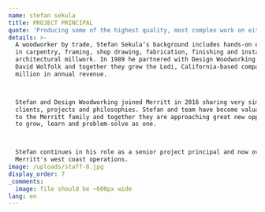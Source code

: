 ```yaml
---
name: stefan sekula
title: PROJECT PRINCIPAL
quote: 'Producing some of the highest quality, most complex work on either coast has earned our reputation for excellence.'
details: >-
  A woodworker by trade, Stefan Sekula’s background includes hands-on experience
  in carpentry, framing, shop drawing, fabrication, finishing and installation of
  architectural millwork. In 1989 he partnered with Design Woodworking founder
  David Wolfolk and together they grew the Lodi, California-based company to $9
  million in annual revenue.



  Stefan and Design Woodworking joined Merritt in 2016 sharing very similar
  clients, projects and philosophies. Stefan and team have become valuable assets
  to the Merritt family and together they are approaching great new opportunities
  to grow, learn and problem-solve as one.



  Stefan continues in his role as a senior project principal and now oversees
  Merritt's west coast operations.
image: /uploads/staff-8.jpg
display_order: 7
_comments:
  image: file should be ~600px wide
lang: en
---
```



